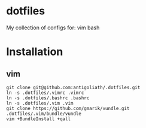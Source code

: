 # dotfiles 

My collection of configs for:
vim
bash

# Installation
## vim
    git clone git@github.com:antigoliath/.dotfiles.git
    ln -s .dotfiles/.vimrc .vimrc
    ln -s .dotfiles/.bashrc .bashrc
    ln -s .dotfiles/.vim .vim
    git clone https://github.com/gmarik/vundle.git .dotfiles/.vim/bundle/vundle
    vim +BundleInstall +qall

